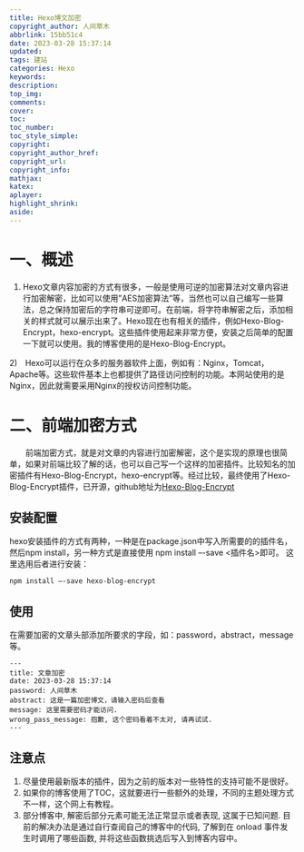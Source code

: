 ```yaml
---
title: Hexo博文加密
copyright_author: 人间草木
abbrlink: 15bb51c4
date: 2023-03-28 15:37:14
updated:
tags: 建站
categories: Hexo
keywords:
description:
top_img:
comments:
cover:
toc:
toc_number:
toc_style_simple:
copyright:
copyright_author_href:
copyright_url:
copyright_info:
mathjax:
katex:
aplayer:
highlight_shrink:
aside:
---
```


# 一、概述

1. Hexo文章内容加密的方式有很多，一般是使用可逆的加密算法对文章内容进行加密解密，比如可以使用”AES加密算法”等，当然也可以自己编写一些算法，总之保持加密后的字符串可逆即可。在前端，将字符串解密之后，添加相关的样式就可以展示出来了。Hexo现在也有相关的插件，例如Hexo-Blog-Encrypt，hexo-encrypt。这些插件使用起来非常方便，安装之后简单的配置一下就可以使用。我的博客使用的是Hexo-Blog-Encrypt。

2)　Hexo可以运行在众多的服务器软件上面，例如有：Nginx，Tomcat，Apache等。这些软件基本上也都提供了路径访问控制的功能。本网站使用的是Nginx，因此就需要采用Nginx的授权访问控制功能。

# 二、前端加密方式

　　前端加密方式，就是对文章的内容进行加密解密，这个是实现的原理也很简单，如果对前端比较了解的话，也可以自己写一个这样的加密插件。比较知名的加密插件有Hexo-Blog-Encrypt，hexo-encrypt等。经过比较，最终使用了Hexo-Blog-Encrypt插件，已开源，github地址为[Hexo-Blog-Encrypt](https://github.com/MikeCoder/hexo-blog-encrypt)

## 安装配置 

hexo安装插件的方式有两种，一种是在package.json中写入所需要的的插件名，然后npm install，另一种方式是直接使用 npm install –-save  <插件名>即可。 这里选用后者进行安装：

`npm install –-save hexo-blog-encrypt`

## 使用

在需要加密的文章头部添加所要求的字段，如：password，abstract，message等。

```
---
title: 文章加密
date: 2023-03-28 15:37:14
password: 人间草木
abstract: 这是一篇加密博文，请输入密码后查看
message: 这里需要密码才能访问.
wrong_pass_message: 抱歉, 这个密码看着不太对, 请再试试.
---
```

## 注意点

1. 尽量使用最新版本的插件，因为之前的版本对一些特性的支持可能不是很好。
2. 如果你的博客使用了TOC，这就要进行一些额外的处理，不同的主题处理方式不一样，这个网上有教程。
3. 部分博客中, 解密后部分元素可能无法正常显示或者表现, 这属于已知问题. 目前的解决办法是通过自行查阅自己的博客中的代码, 了解到在 onload 事件发生时调用了哪些函数, 并将这些函数挑选后写入到博客内容中。
